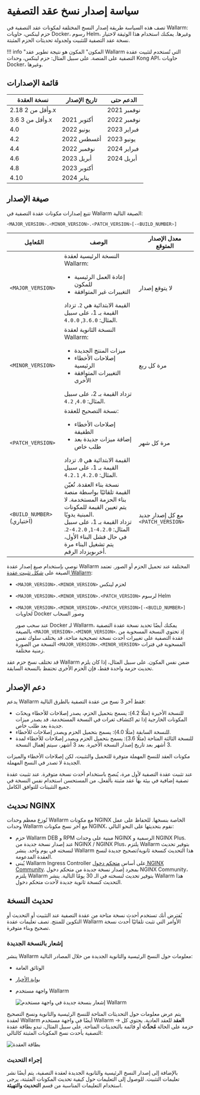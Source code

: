 # سياسة إصدار نسخ عقد التصفية

تصف هذه السياسة طريقة إصدار النسخ المختلفة لمكونات عقد التصفية في Wallarm: حزم لينكس، حاويات Docker، رسوم Helm، وغيرها. يمكنك استخدام هذا الوثيقة لاختيار نسخة عقد التصفية للتثبيت ولجدولة تحديثات الحزم المثبتة.

!!! info "المكون"
    المكون هو نتيجة تطوير عقد Wallarm التي تُستخدم لتثبيت عقدة التصفية على المنصة. على سبيل المثال: حزم لينكس، وحدات Kong API، حاويات Docker، وغيرها.

## قائمة الإصدارات

| نسخة العقدة      | تاريخ الإصدار    | الدعم حتى      |
|------------------|-----------------|----------------|
|2.18 وأقل من 2.x  |                 | نوفمبر 2021    |
|3.6 وأقل من 3.x   | أكتوبر 2021     | نوفمبر 2022    |
|4.0               | يونيو 2022      | فبراير 2023    |
|4.2               | أغسطس 2022      | يونيو 2023     |
|4.4               | نوفمبر 2022     | فبراير 2024    |
|4.6               | أبريل 2023      | أبريل 2024     |
|4.8               | أكتوبر 2023     |                |
|4.10              | يناير 2024      |                |

## صيغة الإصدار

تتبع إصدارات مكونات عقدة التصفية في Wallarm الصيغة التالية:

```bash
<MAJOR_VERSION>.<MINOR_VERSION>.<PATCH_VERSION>[-<BUILD_NUMBER>]
```

| المُعامِل                   | الوصف                                                                                                                                                                                                                                                                                                                   | معدل الإصدار المتوقع         |
|----------------------------|------------------------------------------------------------------------------------------------------------------------------------------------------------------------------------------------------------------------------------------------------------------------------------------------------------------------|------------------------------|
| `<MAJOR_VERSION>`          | النسخة الرئيسية لعقدة Wallarm:<ul><li>إعادة العمل الرئيسية للمكون</li><li>التغييرات غير المتوافقة</li></ul>القيمة الابتدائية هي `2`. تزداد القيمة بـ 1، على سبيل المثال: `3.6.0`, `4.0.0`.                                                                       | لا يتوقع إصدار             |
| `<MINOR_VERSION>`          | النسخة الثانوية لعقدة Wallarm:<ul><li>ميزات المنتج الجديدة</li><li>إصلاحات الأخطاء الرئيسية</li><li>التغييرات المتوافقة الأخرى</li></ul>تزداد القيمة بـ 2، على سبيل المثال: `4.0`, `4.2`.                                                                     | مرة كل ربع                        |
| `<PATCH_VERSION>`          | نسخة التصحيح للعقدة:<ul><li>إصلاحات الأخطاء الطفيفة</li><li>إضافة ميزات جديدة بعد طلب خاص</li></ul>القيمة الابتدائية هي `0`. تزداد القيمة بـ 1، على سبيل المثال: `4.2.0`, `4.2.1`.                                                                          | مرة كل شهر                        |
| `<BUILD_NUMBER>` (اختياري) | نسخة بناء العقدة. تُعيّن القيمة تلقائيًا بواسطة منصة بناء الحزمة المستخدمة. لا يتم تعيين القيمة للمكونات المبنية يدويًا.<br />تزداد القيمة بـ 1، على سبيل المثال: `4.2.0-1`, `4.2.0-2`. في حال فشل البناء الأول، يتم تشغيل البناء مرة أخرىويزداد الرقم. | مع كل إصدار جديد `<PATCH_VERSION>` |

نوصي بإستخدام صيغ إصدار عقدة Wallarm المختلفة عند تحميل الحزم أو الصور. تعتمد الصيغة على [شكل تثبيت عقدة Wallarm](../installation/supported-deployment-options.md):

* `<MAJOR_VERSION>.<MINOR_VERSION>` لحزم لينكس
* `<MAJOR_VERSION>.<MINOR_VERSION>.<PATCH_VERSION>` لرسوم Helm
* `<MAJOR_VERSION>.<MINOR_VERSION>.<PATCH_VERSION>[-<BUILD_NUMBER>]` لحاويات Docker وصور السحاب

    عند سحب صور Docker لـ Wallarm، يمكنك أيضًا تحديد نسخة عقدة التصفية بالصيغة `<MAJOR_VERSION>.<MINOR_VERSION>`. إذ تحتوي النسخة المسحوبة من عقدة التصفية على تغييرات أحدث نسخة تصحيحية متاحة، قد يختلف سلوك نفس النسخة من الصورة `<MAJOR_VERSION>.<MINOR_VERSION>` المسحوبة في فترات زمنية مختلفة.

قد تختلف نسخ حزم عقد Wallarm ضمن نفس المكون. على سبيل المثال، إذا كان يلزم تحديث حزمة واحدة فقط، فإن الحزم الأخرى تحتفظ بالنسخة السابقة.

## دعم الإصدار

يدعم Wallarm فقط آخر 3 نسخ من عقدة التصفية بالطرق التالية:

* للنسخة الأخيرة (مثلًا 4.2): يسمح بتحميل الحزم، يصدر إصلاحات للأخطاء ويحدّث المكونات الخارجية إذا تم اكتشاف ثغرات في النسخة المستخدمة. قد يصدر ميزات جديدة بعد طلب خاص.
* للنسخة السابقة (مثلًا 4.0): يسمح بتحميل الحزم ويصدر إصلاحات للأخطاء.
* للنسخة الثالثة المتاحة (مثلًا 3.6): يسمح بتحميل الحزم ويصدر إصلاحات للأخطاء لمدة 3 أشهر بعد تاريخ إصدار النسخة الأخيرة. بعد 3 أشهر، سيتم إهمال النسخة.

مكونات العقد للنسخ المهملة متوفرة للتحميل والتثبيت، لكن إصلاحات الأخطاء والميزات الجديدة لا تصدر في النسخ المهملة.

عند تثبيت عقدة التصفية لأول مرة، يُنصح باستخدام أحدث نسخة متوفرة. عند تثبيت عقدة تصفية إضافية في بيئة بها عقد مثبتة بالفعل، من المستحسن استخدام نفس النسخة في جميع التثبيتات للتوافق الكامل.

## تحديث NGINX

تُوزع معظم وحدات Wallarm مع مكونات NGINX الخاصة بنسخها. للحفاظ على عمل وحدات Wallarm مع آخر نسخ مكونات NGINX، نقوم بتحديثها على النحو التالي:

* حزم Wallarm DEB و RPM مبنية على وحدات NGINX الرسمية و NGINX Plus. عند إصدار نسخة جديدة من NGINX / NGINX Plus، يلتزم Wallarm بتوفير تحديث لنسخته في يوم واحد. ينشر Wallarm هذا التحديث كنسخة ثانوية/تصحيح جديدة لنسخ العقدة المدعومة.
* يُبنى Wallarm Ingress Controller على أساس [متحكم دخول NGINX Community](https://github.com/kubernetes/ingress-nginx). بمجرد إصدار نسخة جديدة من متحكم دخول NGINX Community، يلتزم Wallarm بتوفير تحديث لنسخته في الـ 30 يومًا التالية. ينشر Wallarm هذا التحديث كنسخة ثانوية جديدة لأحدث متحكم دخول.

## تحديث النسخة

يُفترض أنك تستخدم أحدث نسخة متاحة من عقدة التصفية عند التثبيت أو التحديث أو التكوين للمنتج. تصف تعليمات عقدة Wallarm الأوامر التي تثبت تلقائيًا أحدث نسخة تصحيح وبناء متوفرة.

### إشعار بالنسخة الجديدة

ينشر Wallarm معلومات حول النسخ الرئيسية والثانوية الجديدة من خلال المصادر التالية:

* الوثائق العامة
* [بوابة الأخبار](https://changelog.wallarm.com/)
* واجهة مستخدم Wallarm

    ![إشعار بنسخة جديدة في واجهة مستخدم Wallarm](../images/updating-migrating/wallarm-console-new-version-notification.png)

يتم عرض معلومات حول التحديثات المتاحة للنسخ الرئيسية والثانوية ونسخ التصحيح لعقدة Wallarm أيضًا في واجهة مستخدم Wallarm → **العقد** للعقد العادية. يحتوي كل حزمة على الحالة **مُحدَّث** أو قائمة بالتحديثات المتاحة. على سبيل المثال، تبدو بطاقة عقدة التصفية بأحدث نسخ المكونات المثبتة كالتالي:

![بطاقة العقدة](../images/user-guides/nodes/view-regular-node-comp-vers.png)

### إجراء التحديث

بالإضافة إلى إصدار النسخ الرئيسية والثانوية الجديدة لعقدة التصفية، يتم أيضًا نشر تعليمات التثبيت. للوصول إلى التعليمات حول كيفية تحديث المكونات المثبتة، يرجى استخدام التعليمات المناسبة من قسم **التحديث والتهيئة**.